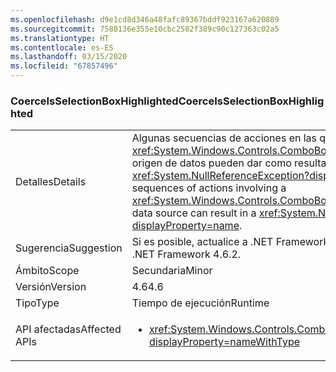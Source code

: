 ```yaml
---
ms.openlocfilehash: d9e1cd8d346a48fafc89367bddf923167a620889
ms.sourcegitcommit: 7588136e355e10cbc2582f389c90c127363c02a5
ms.translationtype: HT
ms.contentlocale: es-ES
ms.lasthandoff: 03/15/2020
ms.locfileid: "67857496"
---
```

### <a name="coerceisselectionboxhighlighted"></a><span data-ttu-id="4a660-101">CoerceIsSelectionBoxHighlighted</span><span class="sxs-lookup"><span data-stu-id="4a660-101">CoerceIsSelectionBoxHighlighted</span></span>

|   |   |
|---|---|
|<span data-ttu-id="4a660-102">Detalles</span><span class="sxs-lookup"><span data-stu-id="4a660-102">Details</span></span>|<span data-ttu-id="4a660-103">Algunas secuencias de acciones en las que haya un control <xref:System.Windows.Controls.ComboBox?displayProperty=name> y su origen de datos pueden dar como resultado una excepción <xref:System.NullReferenceException?displayProperty=name>.</span><span class="sxs-lookup"><span data-stu-id="4a660-103">Certain sequences of actions involving a <xref:System.Windows.Controls.ComboBox?displayProperty=name> and its data source can result in a <xref:System.NullReferenceException?displayProperty=name>.</span></span>|
|<span data-ttu-id="4a660-104">Sugerencia</span><span class="sxs-lookup"><span data-stu-id="4a660-104">Suggestion</span></span>|<span data-ttu-id="4a660-105">Si es posible, actualice a .NET Framework 4.6.2.</span><span class="sxs-lookup"><span data-stu-id="4a660-105">If possible, upgrade to .NET Framework 4.6.2.</span></span>|
|<span data-ttu-id="4a660-106">Ámbito</span><span class="sxs-lookup"><span data-stu-id="4a660-106">Scope</span></span>|<span data-ttu-id="4a660-107">Secundaria</span><span class="sxs-lookup"><span data-stu-id="4a660-107">Minor</span></span>|
|<span data-ttu-id="4a660-108">Versión</span><span class="sxs-lookup"><span data-stu-id="4a660-108">Version</span></span>|<span data-ttu-id="4a660-109">4.6</span><span class="sxs-lookup"><span data-stu-id="4a660-109">4.6</span></span>|
|<span data-ttu-id="4a660-110">Tipo</span><span class="sxs-lookup"><span data-stu-id="4a660-110">Type</span></span>|<span data-ttu-id="4a660-111">Tiempo de ejecución</span><span class="sxs-lookup"><span data-stu-id="4a660-111">Runtime</span></span>|
|<span data-ttu-id="4a660-112">API afectadas</span><span class="sxs-lookup"><span data-stu-id="4a660-112">Affected APIs</span></span>|<ul><li><xref:System.Windows.Controls.ComboBox.IsSelectionBoxHighlighted?displayProperty=nameWithType></li></ul>|
